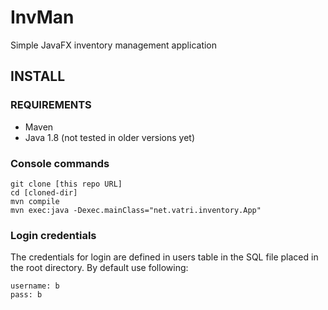 # InvMan
Simple JavaFX inventory management application

## INSTALL

### REQUIREMENTS

- Maven
- Java 1.8 (not tested in older versions yet)

### Console commands

```
git clone [this repo URL]
cd [cloned-dir]
mvn compile
mvn exec:java -Dexec.mainClass="net.vatri.inventory.App"
```
### Login credentials

The credentials for login are defined in users table in the SQL file placed in the root directory.
By default use following:

```
username: b
pass: b
```
